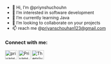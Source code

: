 - 👋 Hi, I’m @priynshuchouhn
- 👀 I’m interested in software development
- 🌱 I’m currently learning Java
- 💞️ I’m looking to collaborate on your projects
- 📫 reach me @priyanschouhan123@gmail.com

<h3 align="left">Connect with me:</h3>
<p align="left">
<a href="https://linkedin.com/in/priyanshuchouhan" target="blank"><img align="center" src="https://cdn.jsdelivr.net/npm/simple-icons@3.0.1/icons/linkedin.svg" alt="priyanshuchouhan" height="30" width="40"  /></a>
<a href="https://fb.com/priynshu.chouhn" target="blank"><img align="center" src="https://cdn.jsdelivr.net/npm/simple-icons@3.0.1/icons/facebook.svg" alt="Priyanshu chouhan" height="30" width="40" /></a>
<a href="https://instagram.com/thepriynshuchouhn" target="blank"><img align="center" src="https://cdn.jsdelivr.net/npm/simple-icons@3.0.1/icons/instagram.svg" alt="Thepriynshuchouhn" height="30" width="40" /></a>
</p>
